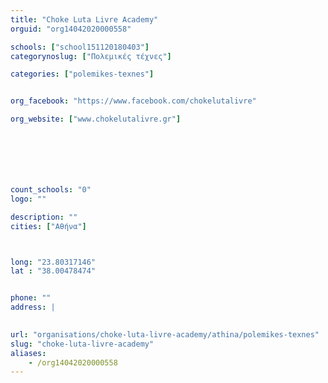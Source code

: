 ```yaml
---
title: "Choke Luta Livre Academy"
orguid: "org14042020000558"

schools: ["school151120180403"]
categorynoslug: ["Πολεμικές τέχνες"]

categories: ["polemikes-texnes"]


org_facebook: "https://www.facebook.com/chokelutalivre"

org_website: ["www.chokelutalivre.gr"]







count_schools: "0"
logo: ""

description: ""
cities: ["Αθήνα"]



long: "23.80317146"
lat : "38.00478474"


phone: ""
address: |
    

url: "organisations/choke-luta-livre-academy/athina/polemikes-texnes"
slug: "choke-luta-livre-academy"
aliases:
    - /org14042020000558
---
```



